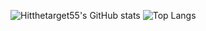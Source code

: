 ![Hitthetarget55's GitHub stats](https://github-readme-stats.vercel.app/api?username=Hitthetarget55&count_private=true&show_icons=true&theme=radical&include_all_commits=true&count_private=true)
![Top Langs](https://github-readme-stats.vercel.app/api/top-langs/?username=Hitthetarget55&show_icons=true&theme=radical&count_private=true)


